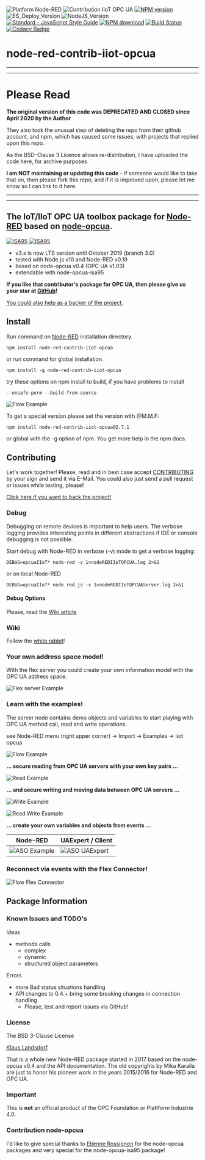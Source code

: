 ![Platform Node-RED](http://b.repl.ca/v1/Platform-Node--RED-red.png)
![Contribution IIoT OPC UA](http://b.repl.ca/v1/Contribution-OPC_UA-blue.png)
[![NPM version](https://badge.fury.io/js/node-red-contrib-iiot-opcua.png)](https://www.npmjs.com/package/node-red-contrib-iiot-opcua)
![ES_Deploy_Version](http://b.repl.ca/v1/JS-ES2015-yellow.png)
![NodeJS_Version](http://b.repl.ca/v1/NodeJS-LTS-green.png)
[![Standard - JavaScript Style Guide](https://img.shields.io/badge/code%20style-standard-brightgreen.svg)](http://standardjs.com/)
[![NPM download](https://img.shields.io/npm/dm/node-red-contrib-iiot-opcua.svg)](http://www.npm-stats.com/~packages/node-red-contrib-iiot-opcua)
[![Build Status](https://travis-ci.org/BiancoRoyal/node-red-contrib-iiot-opcua.svg?branch=master)](https://travis-ci.org/BiancoRoyal/node-red-contrib-iiot-opcua)
[![Codacy Badge](https://api.codacy.com/project/badge/Grade/da70f651451445c58d5adaeebd0ad595)](https://www.codacy.com/app/klaus/node-red-contrib-iiot-opcua?utm_source=github.com&amp;utm_medium=referral&amp;utm_content=biancode/node-red-contrib-iiot-opcua&amp;utm_campaign=Badge_Grade)

# node-red-contrib-iiot-opcua


---
---
# Please Read

**The original version of this code was DEPRECATED AND CLOSED since April 2020 by the Author**


They also took the unusual step of deleting the repo from their github account, and npm, which has caused some issues, with projects that replied upon this repo.

As the BSD-Clause 3 Licence allows re-distribution, I have uploaded the code here, for archive purposes

**I am NOT maintaining or updating this code** - If someone would like to take that on, then please fork this repo, and if it is improved upon, please let me know so I can link to it here.

---
---


## The IoT/IIoT OPC UA toolbox package for [Node-RED][8] based on [node-opcua][9].

[![ISA95](images/logoISA95blue2.png)](https://opcfoundation.org/developer-tools/specifications-unified-architecture/isa-95-common-object-model/)
[![ISA95](images/logoRAMI40blue.png)](http://www.plattform-i40.de/)

* v3.x is now LTS version until Oktober 2019 (branch 3.0)
* tested with Node.js v10 and Node-RED v0.19
* based on node-opcua v0.4 (OPC UA v1.03)
* extendable with node-opcua-isa95

**If you like that contributor's package for OPC UA, then please give us your star at [GitHub][3]!**

[You could also help as a backer of the project.][2]

## Install

Run command on [Node-RED][8] installation directory.

	npm install node-red-contrib-iiot-opcua

or run command for global installation.

	npm install -g node-red-contrib-iiot-opcua

try these options on npm install to build, if you have problems to install

    --unsafe-perm --build-from-source

![Flow Example](images/wiki/browser-listener-flow3-active.png)

To get a special version please set the version with @M.M.F:

    npm install node-red-contrib-iiot-opcua@2.7.1

or global with the -g option of npm. You get more help in the npm docs.
    
## Contributing

Let's work together!
Please, read and in best case accept [CONTRIBUTING](.github/CONTRIBUTING.md) by your sign and send it via E-Mail.
You could also just send a pull request or issues while testing, please!

[Click here if you want to back the project!][2]

### Debug

Debugging on remote devices is important to help users. The verbose logging
provides interesting points in different abstractions if IDE or console debugging is not possible.

Start debug with Node-RED in verbose (-v) mode to get a verbose logging:

    DEBUG=opcuaIIoT* node-red -v 1>nodeREDIIoTOPCUA.log 2>&1

or on local Node-RED

    DEBUG=opcuaIIoT* node red.js -v 1>nodeREDIIoTOPCUAServer.log 2>&1
    
#### Debug Options

Please, read the [Wiki article][7]

### Wiki

Follow the [white rabbit][4]!

### Your own address space model!

With the flex server you could create your own information model with the OPC UA address space.

![Flex server Example](images/wiki/flexServerAddressSapceExamplev3.png)

### Learn with the examples!

The server node contains demo objects and variables
to start playing with OPC UA method call, read and write operations.

see Node-RED menu (right upper corner) -> Import -> Examples -> iiot opcua

![Flow Example](images/wiki/method-call3-active.png)

**... secure reading from OPC UA servers with your own key pairs ...**

![Read Example](images/wiki/read-history3-active.png)

**... and secure writing and moving data between OPC UA servers ...**

![Write Example](images/wiki/write-flow3-active.png)

![Read Write Example](images/wiki/write-read-flow3.png)

**... create your own variables and objects from events ...**

| Node-RED        | UAExpert / Client     |
|-----------------|-----------------------|
|![ASO Example](images/wiki/server-aso-flow3.png)|![ASO UAExpert](images/wiki/ASOTestVariablesUAExpert.png)|

### Reconnect via events with the Flex Connector!

![Flow Flex Connector](images/wiki/flex-connector-flow31.png)

## Package Information

### Known Issues and TODO's

Ideas
* methods calls
  * complex
  * dynamic
  * structured object parameters

Errors
* more Bad status situations handling
* API changes to 0.4.+ bring some breaking changes in connection handling
  * Please, test and report issues via GitHub!

### License

The BSD 3-Clause License

[Klaus Landsdorf][1]

That is a whole new Node-RED package started in 2017 based on the node-opcua v0.4 and the API documentation.
The old copyrights by Mika Karaila are just to honor his pioneer work in the years 2015/2016 for Node-RED and OPC UA.

### Important

This is **not** an official product of the OPC Foundation or Plattform Industrie 4.0.

### Contribution node-opcua

I'd like to give special thanks to [Etienne Rossignon][6]
for the node-opcua packages and very special for the node-opcua-isa95 package!

[1]:https://bianco-royal.cloud/
[2]:https://bianco-royal.cloud/supporter/
[3]:https://github.com/biancode/node-red-contrib-iiot-opcua
[4]:https://github.com/biancode/node-red-contrib-iiot-opcua/wiki
[6]:https://github.com/erossignon
[7]:https://github.com/biancode/node-red-iiot-opcua-publicbeta/wiki/DEBUG
[8]:https://github.com/node-red/node-red
[9]:https://github.com/node-opcua/node-opcua
